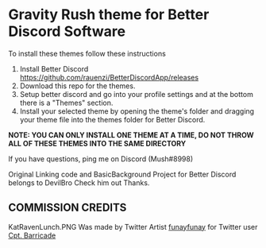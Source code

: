 # Gravity Rush theme for Better Discord Software 
To install these themes follow these instructions

1. Install Better Discord 
https://github.com/rauenzi/BetterDiscordApp/releases
2. Download this repo for the themes.
3. Setup better discord and go into your profile settings and at the bottom there is a "Themes" section.
4. Install your selected theme by opening the theme's folder and dragging your theme file into the themes folder for Better Discord.

**NOTE: YOU CAN ONLY INSTALL ONE THEME AT A TIME, DO NOT THROW ALL OF THESE THEMES INTO THE SAME DIRECTORY**

If you have questions, ping me on Discord (Mush#8998)

Original Linking code and BasicBackground Project for Better Discord belongs to DevilBro
Check him out 
Thanks.

## COMMISSION CREDITS
KatRavenLunch.PNG Was made by Twitter Artist [funayfunay](https://twitter.com/funayfunay?s=09) for Twitter user [Cpt. Barricade](https://twitter.com/Cpt_Barricade)
